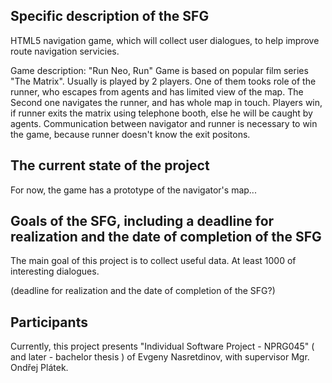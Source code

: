 Specific description of the SFG
---------------------

HTML5 navigation game, which will collect user dialogues, to help improve route navigation servicies.

Game description:
"Run Neo, Run"
Game is based on popular film series "The Matrix". Usually is played by 2 players. One of them tooks role of the runner, who escapes from agents and has limited view of the map. The Second one navigates the runner, and has whole map in touch. Players win, if runner exits the matrix using telephone booth, else he will be caught by agents. Communication between navigator and runner is necessary to win the game, because runner doesn't know the exit positons.


The current state of the project
-----------------------

For now, the game has a prototype of the navigator's map...


Goals of the SFG, including a deadline for realization and the date of completion of the SFG
----------------------

The main goal of this project is to collect useful data. At least 1000 of interesting dialogues.

(deadline for realization and the date of completion of the SFG?)


Participants
---------------------

Currently, this project presents "Individual Software Project - NPRG045" ( and later - bachelor thesis ) of Evgeny Nasretdinov, with supervisor Mgr. Ondřej Plátek.




